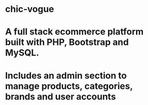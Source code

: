 # chic-vogue
# A full stack ecommerce platform built with PHP, Bootstrap and MySQL.
# Includes an admin section to manage products, categories, brands and user accounts
